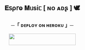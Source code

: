 <h2 align="center">
    𝐄𝗌ρ𝗋ⱺ 𝐌ᥙsiᥴ [ ɴᴏ ᴀᴅʂ ] 🕊
</h2>

<h3 align="center">
    ─「 ᴅᴇᴩʟᴏʏ ᴏɴ ʜᴇʀᴏᴋᴜ 」─
</h3>

<p align="center"><a href="https://dashboard.heroku.com/new?template=https://github.com/Jdyjjjiikhfgik55845/Jani-Music-RP"> <img src="https://img.shields.io/badge/Deploy%20On%20Heroku-blue?style=for-the-badge&logo=heroku" width="220" height="38.45"/></a></p>
